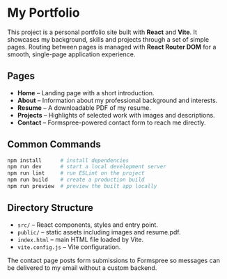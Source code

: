 # My Portfolio

This project is a personal portfolio site built with **React** and **Vite**. It showcases my background, skills and projects through a set of simple pages.
Routing between pages is managed with **React Router DOM** for a smooth, single-page application experience.

## Pages

- **Home** – Landing page with a short introduction.
- **About** – Information about my professional background and interests.
- **Resume** – A downloadable PDF of my resume.
- **Projects** – Highlights of selected work with images and descriptions.
- **Contact** – Formspree-powered contact form to reach me directly.

## Common Commands

```bash
npm install      # install dependencies
npm run dev      # start a local development server
npm run lint     # run ESLint on the project
npm run build    # create a production build
npm run preview  # preview the built app locally
```

## Directory Structure

- `src/` – React components, styles and entry point.
- `public/` – static assets including images and resume.pdf.
- `index.html` – main HTML file loaded by Vite.
- `vite.config.js` – Vite configuration.

The contact page posts form submissions to Formspree so messages can be delivered to my email without a custom backend.


